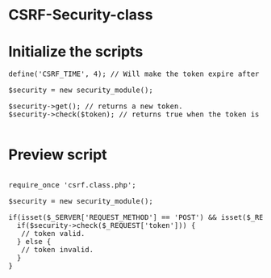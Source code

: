 CSRF-Security-class
===================


<h1>Initialize the scripts</h1>

<pre>
define('CSRF_TIME', 4); // Will make the token expire after 4 minutes.

$security = new security_module();

$security->get(); // returns a new token.
$security->check($token); // returns true when the token is valid, if not it will return false.

</pre>

<h1>Preview script</h1>

<pre>

require_once 'csrf.class.php';

$security = new security_module();

if(isset($_SERVER['REQUEST_METHOD'] == 'POST') && isset($_REQUEST['token'])) {
  if($security->check($_REQUEST['token'])) {
   // token valid.
  } else {
   // token invalid.
  }
}

</pre>
